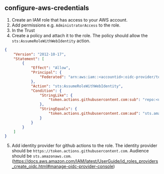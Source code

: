 ## configure-aws-credentials

1. Create an IAM role that has access to your AWS account.
2. Add permissions e.g. `AdministratorAccess` to the role.
3. In the Trust
4. Create a policy and attach it to the role. The policy should allow the `sts:AssumeRoleWithWebIdentity` action.
```json
{
    "Version": "2012-10-17",
    "Statement": [
        {
            "Effect": "Allow",
            "Principal": {
                "Federated": "arn:aws:iam::<accountid>:oidc-provider/token.actions.githubusercontent.com"
            },
            "Action": "sts:AssumeRoleWithWebIdentity",
            "Condition": {
                "StringLike": {
                    "token.actions.githubusercontent.com:sub": "repo:<user_name>/<repo>:*"
                },
                "StringEquals": {
                    "token.actions.githubusercontent.com:aud": "sts.amazonaws.com"
                }
            }
        }
    ]
}
```
5. Add identity provider for github actions to the role. The identity provider should be `https://token.actions.githubusercontent.com`. Audience should be `sts.amazonaws.com`. (https://docs.aws.amazon.com/IAM/latest/UserGuide/id_roles_providers_create_oidc.html#manage-oidc-provider-console)